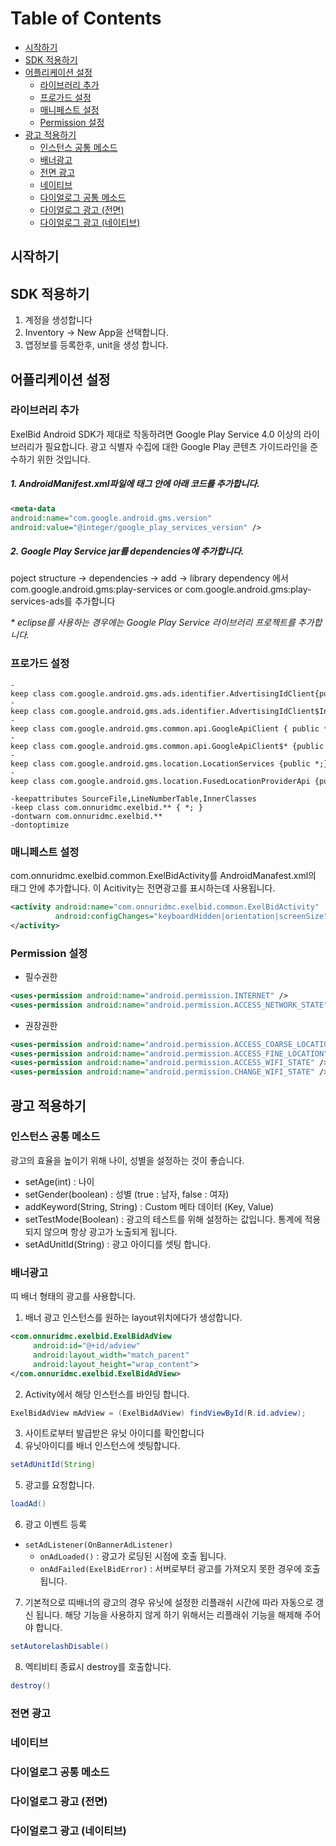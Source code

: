 
Table of Contents
=================

* [시작하기](#시작하기)
* [SDK 적용하기](#sdk-적용하기)
* [어플리케이션 설정](#어플리케이션-설정)
  * [라이브러리 추가](#라이브러리-추가)
  * [프로가드 설정](#프로가드-설정)
  * [매니페스트 설정](#매니페스트-설정)
  * [Permission 설정](#permission-설정)
* [광고 적용하기](#광고-적용하기)
  * [인스턴스 공통 메소드](#인스턴스-공통-메소드)
  * [배너광고](#배너광고)
  * [전면 광고](#전면-광고)
  * [네이티브](#네이티브)
  * [다이얼로그 공통 메소드](#다이얼로그-공통-메소드)
  * [다이얼로그 광고 (전면)](#다이얼로그-광고-전면)
  * [다이얼로그 광고 (네이티브)](#다이얼로그-광고-네이티브)


## 시작하기

## SDK 적용하기

1. 계정을 생성합니다
2. Inventory -> New App을 선택합니다.
3. 앱정보를 등록한후, unit을 생성 합니다.

## 어플리케이션 설정


### 라이브러리 추가

ExelBid Android SDK가 제대로 작동하려면 Google Play Service 4.0 이상의 라이브러리가 필요합니다. 광고 식별자 수집에 대한 Google Play 콘텐츠 가이드라인을 준수하기 위한 것입니다.

##### 1. AndroidManifest.xml파일에 <application> 태그 안에 아래 코드를 추가합니다.

```xml
<meta-data  
android:name="com.google.android.gms.version"  
android:value="@integer/google_play_services_version" />  
```

##### 2. Google Play Service jar를 dependencies에 추가합니다.

poject structure -> dependencies -> add -> library dependency 에서 com.google.android.gms:play-services or com.google.android.gms:play-services-ads를 추가합니다

_* eclipse를 사용하는 경우에는 Google Play Service 라이브러리 프로젝트를 추가합니다._

### 프로가드 설정

```
-keep class com.google.android.gms.ads.identifier.AdvertisingIdClient{public *;}  
-keep class com.google.android.gms.ads.identifier.AdvertisingIdClient$Info{public *;}  
-keep class com.google.android.gms.common.api.GoogleApiClient { public *; }  
-keep class com.google.android.gms.common.api.GoogleApiClient$* {public *;}  
-keep class com.google.android.gms.location.LocationServices {public *;}  
-keep class com.google.android.gms.location.FusedLocationProviderApi {public *;}  
  
-keepattributes SourceFile,LineNumberTable,InnerClasses  
-keep class com.onnuridmc.exelbid.** { *; }  
-dontwarn com.onnuridmc.exelbid.**  
-dontoptimize
```

### 매니페스트 설정

com.onnuridmc.exelbid.common.ExelBidActivity를 AndroidManafest.xml의 <applicatrion> 태그 안에 추가합니다. 이 Acitivity는 전면광고를 표시하는데 사용됩니다.

```xml
<activity android:name="com.onnuridmc.exelbid.common.ExelBidActivity"  
          android:configChanges="keyboardHidden|orientation|screenSize" >  
</activity>  
```

### Permission 설정

* 필수권한

```xml
<uses-permission android:name="android.permission.INTERNET" />  
<uses-permission android:name="android.permission.ACCESS_NETWORK_STATE" />  
```

* 권장권한

```xml
<uses-permission android:name="android.permission.ACCESS_COARSE_LOCATION" />  
<uses-permission android:name="android.permission.ACCESS_FINE_LOCATION" />  
<uses-permission android:name="android.permission.ACCESS_WIFI_STATE" />  
<uses-permission android:name="android.permission.CHANGE_WIFI_STATE" />  
```

## 광고 적용하기

### 인스턴스 공통 메소드

광고의 효율을 높이기 위해 나이, 성별을 설정하는 것이 좋습니다.

*	setAge(int) : 나이
*	setGender(boolean) : 성별 (true : 남자, false : 여자)
*	addKeyword(String, String) : Custom 메타 데이터 (Key, Value)
*	setTestMode(Boolean) : 광고의 테스트를 위해 설정하는 값입니다. 통계에 적용 되지 않으며 항상 광고가 노출되게 됩니다.
*	setAdUnitId(String) : 광고 아이디를 셋팅 합니다.


### 배너광고

띠 배너 형태의 광고를 사용합니다.

1.  배너 광고 인스턴스를 원하는 layout위치에다가 생성합니다.
```xml
<com.onnuridmc.exelbid.ExelBidAdView  
     android:id="@+id/adview"  
     android:layout_width="match_parent"  
     android:layout_height="wrap_content">  
</com.onnuridmc.exelbid.ExelBidAdView>  
```

2. Activity에서 해당 인스턴스를 바인딩 합니다.
```java
ExelBidAdView mAdView = (ExelBidAdView) findViewById(R.id.adview); 
```

3. 사이트로부터 발급받은 유닛 아이디를 확인합니다
4. 유닛아이디를 배너 인스턴스에 셋팅합니다.
```java
setAdUnitId(String)
```

5. 광고를 요청합니다.
```java
loadAd()
```

6. 광고 이벤트 등록
* ``setAdListener(OnBannerAdListener)``
  - ``onAdLoaded()`` : 광고가 로딩된 시점에 호출 됩니다.
  -	``onAdFailed(ExelBidError)`` : 서버로부터 광고를 가져오지 못한 경우에 호출 됩니다.

7. 기본적으로 띠배너의 광고의 경우 유닛에 설정한 리플래쉬 시간에 따라 자동으로 갱신 됩니다. 해당 기능을 사용하지 않게 하기 위해서는 리플래쉬 기능을 해제해 주어야 합니다.
```java
setAutorelashDisable()
```

8. 엑티비티 종료시 destroy를 호출합니다.
```java
destroy()
```

### 전면 광고

### 네이티브

### 다이얼로그 공통 메소드

### 다이얼로그 광고 (전면)

### 다이얼로그 광고 (네이티브)
